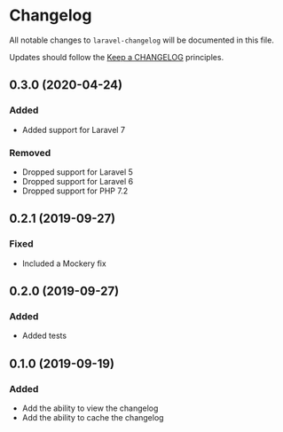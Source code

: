 # Changelog

All notable changes to `laravel-changelog` will be documented in this file.

Updates should follow the [Keep a CHANGELOG](http://keepachangelog.com/) principles.

## 0.3.0 (2020-04-24)

### Added

- Added support for Laravel 7

### Removed

- Dropped support for Laravel 5
- Dropped support for Laravel 6
- Dropped support for PHP 7.2

## 0.2.1 (2019-09-27)

### Fixed

- Included a Mockery fix

## 0.2.0 (2019-09-27)

### Added

- Added tests

## 0.1.0 (2019-09-19)

### Added

- Add the ability to view the changelog
- Add the ability to cache the changelog
